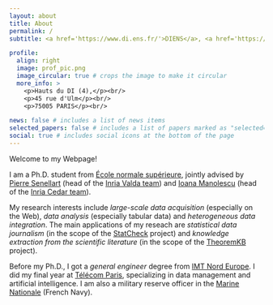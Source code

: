 ```yaml
---
layout: about
title: About
permalink: /
subtitle: <a href='https://www.di.ens.fr/'>DIENS</a>, <a href='https://www.ens.psl.eu/'>École normale supérieure</a>, <a href='https://www.cnrs.fr/'>CNRS</a>, <a href='https://psl.eu/'>PSL University</a> and <a href='https://inria.fr/'>Inria</a>

profile:
  align: right
  image: prof_pic.png
  image_circular: true # crops the image to make it circular
  more_info: >
    <p>Hauts du DI (4),</p><br/>
    <p>45 rue d'Ulm</p><br/>
    <p>75005 PARIS</p><br/>

news: false # includes a list of news items
selected_papers: false # includes a list of papers marked as "selected={true}"
social: true # includes social icons at the bottom of the page
---
```


Welcome to my Webpage!

I am a Ph.D. student from <a href='https://www.ens.psl.eu/'>École normale supérieure</a>, jointly advised by <a href='https://pierre.senellart.com/'>Pierre Senellart</a> (head of the <a href='https://team.inria.fr/valda/'>Inria Valda team</a>) and <a href='https://pages.saclay.inria.fr/ioana.manolescu/'>Ioana Manolescu</a> (head of the <a href='https://team.inria.fr/cedar/'>Inria Cedar team</a>).

My research interests include <em>large-scale data acquisition</em> (especially on the Web), <em>data analysis</em> (especially tabular data) and <em>heterogeneous data integration</em>. The main applications of my reseach are <em>statistical data journalism</em> (in the scope of the <a href='https://team.inria.fr/cedar/projects/statcheck/'>StatCheck</a> project) and <em>knowledge extraction from the scientific literature</em> (in the scope of the <a href='https://github.com/PierreSenellart/theoremkb'>TheoremKB</a> project). 

Before my Ph.D., I got a <em>general engineer</em> degree from <a href='https://imt-nord-europe.fr/'>IMT Nord Europe</a>. I did my final year at <a href='https://www.telecom-paris.fr/'>Télécom Paris</a>, specializing in data management and artificial intelligence. I am also a military reserve officer in the <a href='https://www.defense.gouv.fr/marine'>Marine Nationale</a> (French Navy).
